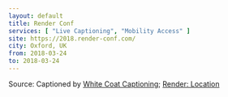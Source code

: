 ```yaml
---
layout: default
title: Render Conf
services: [ "Live Captioning", "Mobility Access" ]
site: https://2018.render-conf.com/
city: Oxford, UK
from: 2018-03-24
to: 2018-03-24
---
```


Source: Captioned by [White Coat Captioning](http://www.whitecoatcaptioning.com/); [Render: Location](https://2018.render-conf.com/location)

